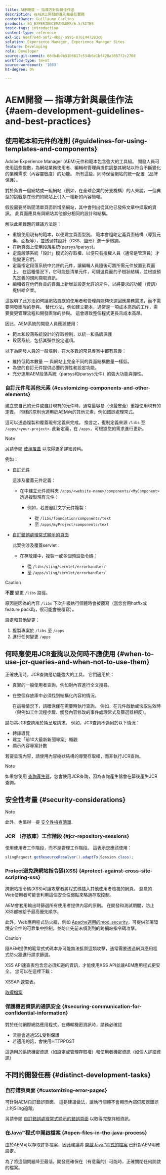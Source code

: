 ```yaml
---
title: AEM開發 — 指導方針與最佳作法
description: 在AEM上開發的准則和最佳實務
contentOwner: Guillaume Carlino
products: SG_EXPERIENCEMANAGER/6.5/SITES
topic-tags: introduction
content-type: reference
exl-id: 8eef7e4d-a6f2-4b87-a995-0761447283c6
solution: Experience Manager, Experience Manager Sites
feature: Developing
role: Developer
source-git-commit: 66db4b0b5106617c534b6e1bf428a3057f2c2708
workflow-type: tm+mt
source-wordcount: '1083'
ht-degree: 0%

---
```


# AEM開發 — 指導方針與最佳作法{#aem-development-guidelines-and-best-practices}

## 使用範本和元件的准則 {#guidelines-for-using-templates-and-components}

Adobe Experience Manager (AEM)元件和範本包含強大的工具組。 開發人員可使用這些變數，為網站業務使用者、編輯和管理員提供調整其網站以符合不斷變化的業務需求（內容靈敏度）的功能。 所有這些，同時保留網站的統一配置（品牌保護）。

對於負責一個網站或一組網站（例如，在全球企業的分支機構）的人來說，一個典型的挑戰是在他們的網站上引入一種新的內容簡報。

假設需要將新聞清單頁面新增至網站，其中會列出從其他已發佈文章中擷取的資訊。 此頁面應具有與網站其他部分相同的設計和結構。

解決此類難題的建議方法是：

* 重複使用現有的範本，以便建立頁面型別。 範本會粗略定義頁面結構（導覽元素、面板等），並透過其設計（CSS、圖形）進一步微調。
* 在新頁面上使用段落系統(parsys/iparsys)。
* 定義段落系統「設計」模式的存取權，以便只有授權人員（通常是管理員）才能變更它們。
* 定義指定段落系統中允許的元件，讓編輯人員隨後可將所需元件放置到頁面上。 在這種情況下，它可能是清單元件，可周遊頁面的子樹狀結構，並根據預先定義的規則擷取資訊。
* 編輯者在他們負責的頁面上新增並設定允許的元件，以將要求的功能（資訊）提供給企業。

這說明了此方法如何讓網站貢獻的使用者和管理員能夠快速回應業務需求，而不需要開發團隊的參與。 替代方法，例如建立範本，通常是一項成本高昂的工作，需要變更管理流程和開發團隊的參與。 這會導致整個程式更長且成本高昂。

因此，AEM系統的開發人員應該使用：

* 範本和段落系統設計的存取控制，以統一和品牌保護
* 段落系統，包括其彈性設定選項。

以下為開發人員的一般規則，在大多數的常見專案中都有意義：

* 維持低範本數量 — 與網站上完全不同的頁面結構數量一樣低。
* 為您的自訂元件提供必要的彈性和設定功能。
* 充分運用AEM段落系統（parsys和iparsys元件）的強大功能與彈性。

### 自訂元件和其他元素 {#customizing-components-and-other-elements}

建立您自己的元件或自訂現有的元件時，通常最容易（也最安全）重複使用現有的定義。 同樣的原則也適用於AEM內的其他元素，例如錯誤處理常式。

這可以透過複製和覆蓋現有定義來完成。 換言之，復制定義來源 `/libs` 至 `/apps/<your-project>`. 此新定義，在 `/apps`，可根據您的需求進行更新。

>[!NOTE]
>
>另請參閱 [使用覆蓋](/help/sites-developing/overlays.md) 以取得更多詳細資料。

例如：

* [自訂元件](/help/sites-developing/components.md)

  這涉及覆蓋元件定義：

   * 在中建立元件資料夾 `/apps/<website-name>/components/<MyComponent>` 透過複製現有元件：

      * 例如，若要自訂文字元件複製：

         * 從 `/libs/foundation/components/text`
         * 至 `/apps/myProject/components/text`

* [自訂錯誤處理常式顯示的頁面](/help/sites-developing/customizing-errorhandler-pages.md#how-to-customize-pages-shown-by-the-error-handler)

  此案例涉及覆蓋servlet：

   * 在存放庫中，複製一或多個預設指令碼：

      * 從 `/libs/sling/servlet/errorhandler/`
      * 至 `/apps/sling/servlet/errorhandler/`

>[!CAUTION]
>
>**不要** 變更 `/libs` 路徑。
>
>原因是因為的內容 `/libs` 下次升級執行個體時會被覆寫（當您套用hotfix或feature pack時，很可能會被覆寫）。
>
>設定和其他變更：
>
>1. 複製專案於 `/libs` 至 `/apps`
>1. 進行任何變更 `/apps`

## 何時應使用JCR查詢以及何時不應使用 {#when-to-use-jcr-queries-and-when-not-to-use-them}

正確使用時，JCR查詢是功能強大的工具。 它們適用於：

* 真實的一般使用者查詢，例如對內容進行全文搜尋。
* 在整個存放庫中必須找到結構化內容的情況。

  在這種情況下，請確保僅在需要時執行查詢。 例如，在元件啟動或快取失效時（與例如工作流程步驟、觸發內容修改的事件處理常式及篩選器相反）。

請勿將JCR查詢用於純呈現請求。 例如，JCR查詢不適用於以下情況：

* 轉譯導覽
* 建立「前10大最新新聞專案」概觀
* 顯示內容專案計數

若要呈現內容，請使用內容樹狀結構的導覽存取權，而非執行JCR查詢。

>[!NOTE]
>
>如果您使用 [查詢產生器](/help/sites-developing/querybuilder-api.md)，您會使用JCR查詢，因為查詢產生器會在幕後產生JCR查詢。
>

## 安全性考量 {#security-considerations}

>[!NOTE]
>
>此外，也值得一提 [安全性檢查清單](/help/sites-administering/security-checklist.md).

### JCR （存放庫）工作階段 {#jcr-repository-sessions}

使用使用者工作階段，而不是管理工作階段。 這表示您應該使用：

```java
slingRequest.getResourceResolver().adaptTo(Session.class);
```

### Protect避免跨網站指令碼(XSS) {#protect-against-cross-site-scripting-xss}

跨網站指令碼(XSS)可讓攻擊者將程式碼插入其他使用者檢視的網頁。 惡意的Web使用者可能會利用這個安全性弱點來略過存取控制。

AEM會套用輸出時篩選所有使用者提供內容的原則。 在開發和測試期間，防止XSS都被給予最高優先順序。

此外，Web應用程式防火牆，例如 [Apache適用的mod_security](https://modsecurity.org)，可提供部署環境安全性的可靠集中控制，並防止先前未偵測到的跨網站指令碼攻擊。

>[!CAUTION]
>
>隨AEM提供的範常式式碼本身可能無法抵禦這類攻擊，通常需要透過網頁應用程式防火牆進行請求篩選。

XSS API速查表包含您必須知道的資訊，才能使用XSS API並讓AEM應用程式更安全。 您可以在這裡下載：

XSSAPI速查表。

[取得檔案](assets/xss_cheat_sheet_2016.pdf)

### 保護機密資訊的通訊安全 {#securing-communication-for-confidential-information}

對於任何網際網路應用程式，在傳輸機密資訊時，請務必確認

* 流量會透過SSL受到保護
* 若適用的話，會使用HTTPPOST

這適用於系統機密資訊（如設定或管理存取權）和使用者機密資訊（如個人詳細資訊）

## 不同的開發任務 {#distinct-development-tasks}

### 自訂錯誤頁面 {#customizing-error-pages}

可針對AEM自訂錯誤頁面。 這是建議做法，讓執行個體不會顯示內部伺服器錯誤上的Sling追蹤。

另請參閱 [自訂錯誤處理常式顯示的錯誤頁面](/help/sites-developing/customizing-errorhandler-pages.md) 以取得完整詳細資訊。

### 在Java™程式中開啟檔案 {#open-files-in-the-java-process}

由於AEM可以存取許多檔案，因此建議將 [開啟Java™程式的檔案](/help/sites-deploying/configuring.md#open-files-in-the-java-process) 已針對AEM明確設定。

為了將這個問題降至最低，開發應確保在（有意義的）可能時，正確關閉任何開啟的檔案。
